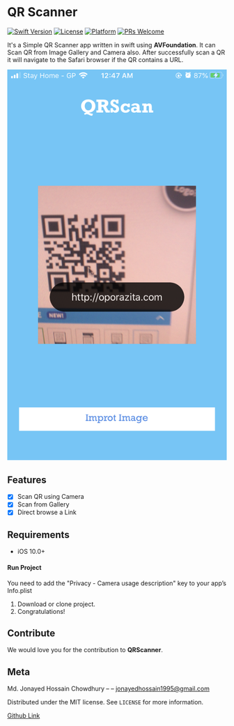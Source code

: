 # QR Scanner

[![Swift Version][swift-image]][swift-url]
[![License][license-image]][license-url] 
[![Platform](https://img.shields.io/cocoapods/p/LFAlertController.svg?style=flat)](http://cocoapods.org/pods/LFAlertController)
[![PRs Welcome](https://img.shields.io/badge/PRs-welcome-brightgreen.svg?style=flat-square)](http://makeapullrequest.com)

It's a Simple QR Scanner app written in swift using **AVFoundation**. It can Scan QR from Image Gallery and Camera also. 
After successfully scan a QR it will navigate to the Safari browser if the QR contains a URL.

![](appScreenY.PNG)

## Features

- [x] Scan QR using Camera
- [x] Scan from Gallery
- [x] Direct browse a Link

## Requirements

- iOS 10.0+

#### Run Project

You need to add the "Privacy - Camera usage description" key to your app’s Info.plist
1. Download or clone project.  
2. Congratulations!  

## Contribute

We would love you for the contribution to **QRScanner**.

## Meta

Md. Jonayed Hossain Chowdhury – – jonayedhossain1995@gmail.com

Distributed under the MIT license. See ``LICENSE`` for more information.

[Github Link](https://github.com/Nibir00795)

[swift-image]:https://img.shields.io/badge/swift-5.0-orange.svg
[swift-url]: https://swift.org/
[license-image]: https://img.shields.io/badge/License-MIT-blue.svg
[license-url]: LICENSE
[travis-image]: https://img.shields.io/travis/dbader/node-datadog-metrics/master.svg?style=flat-square
[travis-url]: https://travis-ci.org/dbader/node-datadog-metrics
[codebeat-image]: https://codebeat.co/badges/c19b47ea-2f9d-45df-8458-b2d952fe9dad
[codebeat-url]: https://codebeat.co/projects/github-com-vsouza-awesomeios-com
